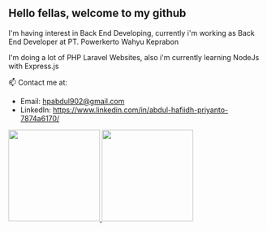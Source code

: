 ## Hello fellas, welcome to my github
I'm having interest in Back End Developing, currently i'm working as Back End Developer at PT. Powerkerto Wahyu Keprabon

I'm doing a lot of PHP Laravel Websites, also i'm currently learning NodeJs with Express.js

📫 Contact me at: 
- Email: hpabdul902@gmail.com
- LinkedIn: https://www.linkedin.com/in/abdul-hafiidh-priyanto-7874a6170/

<!--
**abdulhp/abdulhp** is a ✨ _special_ ✨ repository because its `README.md` (this file) appears on your GitHub profile.

Here are some ideas to get you started:

- 🔭 I’m currently working on ...
- 🌱 I’m currently learning ...
- 👯 I’m looking to collaborate on ...
- 🤔 I’m looking for help with ...
- 💬 Ask me about ...
- 📫 How to reach me: ...
- 😄 Pronouns: ...
- ⚡ Fun fact: ...
-->

<!-- ![Abdul's GitHub stats](https://github-readme-stats.vercel.app/api?username=abdulhp&count_private=true&show_icons=true&include_all_commits=true)
![Top Langs](https://github-readme-stats.vercel.app/api/top-langs/?username=abdulhp&layout=compact&count_private=true) -->

<a href="https://github.com/abdulhp">
  <img height="180em" src="https://github-readme-stats-eight-theta.vercel.app/api?username=abdulhp&count_private=true&show_icons=true&include_all_commits=true" />
  <img height="180em" src="https://github-readme-stats-eight-theta.vercel.app/api/top-langs/?username=abdulhp&layout=compact&count_private=true" />
</a>
